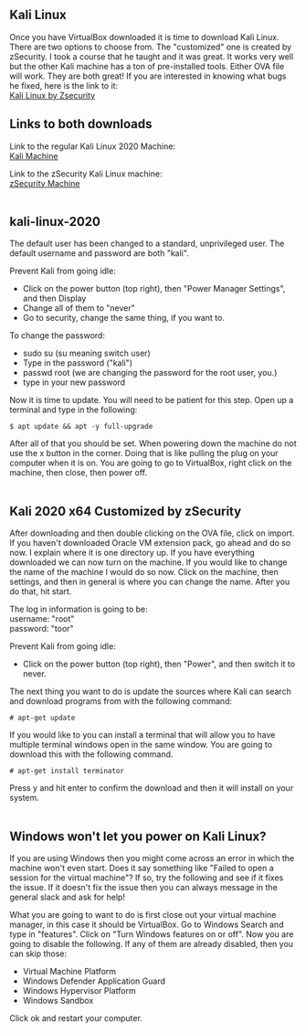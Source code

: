 ## Kali Linux
Once you have VirtualBox downloaded it is time to download Kali Linux. There are two options to choose from. The "customized" one is created by zSecurity. I took a course that he taught and it was great. It works very well but the other Kali machine has a ton of pre-installed tools. Either OVA file will work. They are both great! If you are interested in knowing what bugs he fixed, here is the link to it:<br>
[Kali Linux by Zsecurity](https://zsecurity.org/download-custom-kali/)<br>

## Links to both downloads
Link to the regular Kali Linux 2020 Machine:<br>
[Kali Machine](https://www.offensive-security.com/kali-linux-vm-vmware-virtualbox-image-download/#1572305786534-030ce714-cc3b) <br>

Link to the zSecurity Kali Linux machine: <br>
[zSecurity Machine](https://zsecurity.org/download-custom-kali/) <br>
<br>

## kali-linux-2020
The default user has been changed to a standard, unprivileged user. The default username and password are both "kali".<br>

Prevent Kali from going idle:
- Click on the power button (top right), then "Power Manager Settings", and then Display
- Change all of them to "never"
- Go to security, change the same thing, if you want to. 

To change the password:
- sudo su (su meaning switch user)
- Type in the password ("kali")
- passwd root (we are changing the password for the root user, you.)
- type in your new password

Now it is time to update. You will need to be patient for this step. Open up a terminal and type in the following:

```unix
$ apt update && apt -y full-upgrade
```

After all of that you should be set. When powering down the machine do not use the x button in the corner. Doing that is like pulling the plug on your computer when it is on. You are going to go to VirtualBox, right click on the machine, then close, then power off.<br>
<br>

## Kali 2020 x64 Customized by zSecurity
After downloading and then double clicking on the OVA file, click on import. If you haven't downloaded Oracle VM extension pack, go ahead and do so now. I explain where it is one directory up. If you have everything downloaded we can now turn on the machine. If you would like to change the name of the machine I would do so now. Click on the machine, then settings, and then in general is where you can change the name. After you do that, hit start.<br>

The log in information is going to be:<br>
username: "root"<br>
password: "toor"<br>

Prevent Kali from going idle:
- Click on the power button (top right), then "Power", and then switch it to never.

The next thing you want to do is update the sources where Kali can search and download programs from with the following command:

```unix
# apt-get update
```

If you would like to you can install a terminal that will allow you to have multiple terminal windows open in the same window. You are going to download this with the following command. 

```unix
# apt-get install terminator 
```

Press y and hit enter to confirm the download and then it will install on your system. <br>
<br>


## Windows won't let you power on Kali Linux?
If you are using Windows then you might come across an error in which the machine won't even start. Does it say something like "Failed to open a session for the virtual machine"? If so, try the following and see if it fixes the issue. If it doesn't fix the issue then you can always message in the general slack and ask for help!<br>

What you are going to want to do is first close out your virtual machine manager, in this case it should be VirtualBox. Go to Windows Search and type in "features". Click on "Turn Windows features on or off". Now you are going to disable the following. If any of them are already disabled, then you can skip those:
- Virtual Machine Platform
- Windows Defender Application Guard
- Windows Hypervisor Platform
- Windows Sandbox

Click ok and restart your computer. 
